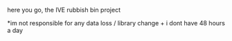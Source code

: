 here you go, the IVE rubbish bin project

*im not responsible for any data loss / library change
+
i dont have 48 hours a day
